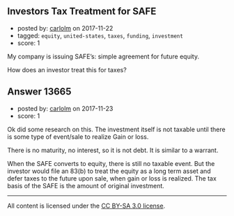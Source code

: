 ## Investors Tax Treatment for SAFE

- posted by: [carlolm](https://stackexchange.com/users/6616082/carlolm) on 2017-11-22
- tagged: `equity`, `united-states`, `taxes`, `funding`, `investment`
- score: 1

<p>My company is issuing SAFE’s: simple agreement for future equity.</p>

<p>How does an investor treat this for taxes?</p>



## Answer 13665

- posted by: [carlolm](https://stackexchange.com/users/6616082/carlolm) on 2017-11-23
- score: 1

<p>Ok did some research on this. The investment itself is not taxable until there is some type of event/sale to realize Gain or loss.</p>

<p>There is no maturity, no interest, so it is not debt.  It is similar to a warrant.</p>

<p>When the SAFE converts to equity, there is still no taxable event.  But the investor would file an 83(b) to treat the equity as a long term asset and defer taxes to the future upon sale, when gain or loss is realized.  The tax basis of the SAFE is the amount of original investment.</p>




---

All content is licensed under the [CC BY-SA 3.0 license](https://creativecommons.org/licenses/by-sa/3.0/).
